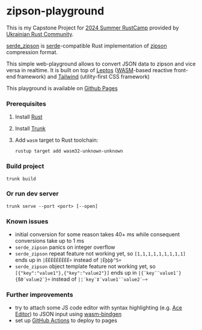 # zipson-playground

This is my Capstone Project for [2024 Summer RustCamp](https://www.linkedin.com/posts/ukrainian-rust-community_we-are-excited-to-announce-the-enrollment-activity-7175432591154503680-fcdf?utm_source=share&utm_medium=member_desktop) provided by [Ukrainian Rust Community](https://www.linkedin.com/company/ukrainian-rust-community/).

[serde_zipson](https://github.com/zoryamba/serde_zipson) is [serde](https://serde.rs/)-compatible Rust implementation of [zipson](https://www.npmjs.com/package/zipson) compression format.

This simple web-playground allows to convert JSON data to zipson and vice versa in realtime. It is built on top of [Leptos](https://leptos.dev/) ([WASM](https://developer.mozilla.org/en-US/docs/WebAssembly)-based reactive front-end framework) and [Tailwind](https://tailwindcss.com/) (utility-first CSS framework)

This playground is available on [Github Pages](https://zoryamba.github.io/zipson-playground/)

### Prerequisites

1. Install [Rust](https://www.rust-lang.org/tools/install)

2. Install [Trunk](https://trunkrs.dev/#install)

3. Add `wasm` target to Rust toolchain: 
   ```
   rustup target add wasm32-unknown-unknown
   ```

### Build project
```
trunk build
```

### Or run dev server
```
trunk serve --port <port> [--open]
```

### Known issues

 - initial conversion for some reason takes 40+ ms while consequent conversions take up to 1 ms 
 - `serde_zipson` panics on integer overflow
 - `serde_zipson` repeat feature not working yet, so `[1,1,1,1,1,1,1,1,1]` ends up in `|ÊÊÊÊÊÊÊÊÊ÷` instead of `|Êþþþ^5÷`
 - `serde_zipson` object template feature not working yet, so `[{"key":"value1"},{"key":"value2"}]` ends up in `|{¨key¨¨value1¨}{ß0¨value2¨}÷` instead of `|¦¨key¨‡¨value1¨¨value2¨—÷`

### Further improvements

 - try to attach some JS code editor with syntax highlighting (e.g. [Ace Editor](https://ace.c9.io/)) to JSON input using [wasm-bindgen](https://book.leptos.dev/web_sys.html#using-js-libraries-with-wasm-bindgen)
 - set up [GitHub Actions](https://medium.com/@mpaternostro/how-to-deploy-pages-on-github-using-actions-a9281d03b345) to deploy to pages